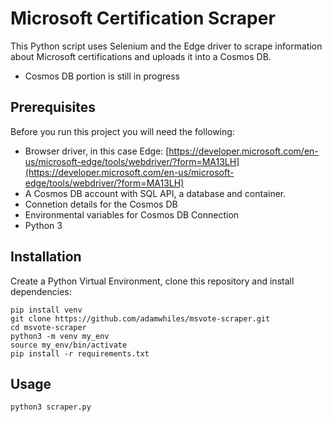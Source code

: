 # Microsoft Certification Scraper

This Python script uses Selenium and the Edge driver to scrape information about Microsoft certifications and uploads it into a Cosmos DB.

- Cosmos DB portion is still in progress

## Prerequisites

Before you run this project you will need the following:
- Browser driver, in this case Edge: [https://developer.microsoft.com/en-us/microsoft-edge/tools/webdriver/?form=MA13LH](https://developer.microsoft.com/en-us/microsoft-edge/tools/webdriver/?form=MA13LH)
- A Cosmos DB account with SQL API, a database and container.
- Connetion details for the Cosmos DB
- Environmental variables for Cosmos DB Connection
- Python 3

## Installation
Create a Python Virtual Environment, clone this repository and install dependencies:
```
pip install venv
git clone https://github.com/adamwhiles/msvote-scraper.git
cd msvote-scraper
python3 -m venv my_env
source my_env/bin/activate
pip install -r requirements.txt

```

## Usage

```
python3 scraper.py
```